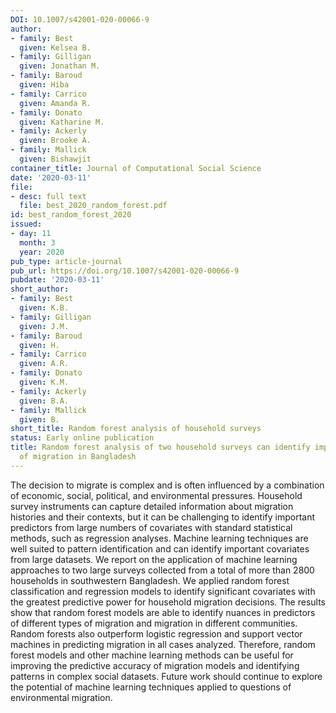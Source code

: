 ```yaml
---
DOI: 10.1007/s42001-020-00066-9
author:
- family: Best
  given: Kelsea B.
- family: Gilligan
  given: Jonathan M.
- family: Baroud
  given: Hiba
- family: Carrico
  given: Amanda R.
- family: Donato
  given: Katharine M.
- family: Ackerly
  given: Brooke A.
- family: Mallick
  given: Bishawjit
container_title: Journal of Computational Social Science
date: '2020-03-11'
file:
- desc: full text
  file: best_2020_random_forest.pdf
id: best_random_forest_2020
issued:
- day: 11
  month: 3
  year: 2020
pub_type: article-journal
pub_url: https://doi.org/10.1007/s42001-020-00066-9
pubdate: '2020-03-11'
short_author:
- family: Best
  given: K.B.
- family: Gilligan
  given: J.M.
- family: Baroud
  given: H.
- family: Carrico
  given: A.R.
- family: Donato
  given: K.M.
- family: Ackerly
  given: B.A.
- family: Mallick
  given: B.
short_title: Random forest analysis of household surveys
status: Early online publication
title: Random forest analysis of two household surveys can identify important predictors
  of migration in Bangladesh
---
```

The decision to migrate is complex and is often influenced by a combination of economic, social, political, and environmental pressures. Household survey instruments can capture detailed information about migration histories and their contexts, but it can be challenging to identify important predictors from large numbers of covariates with standard statistical methods, such as regression analyses. Machine learning techniques are well suited to pattern identification and can identify important covariates from large datasets. We report on the application of machine learning approaches to two large surveys collected from a total of more than 2800 households in southwestern Bangladesh. We applied random forest classification and regression models to identify significant covariates with the greatest predictive power for household migration decisions. The results show that random forest models are able to identify nuances in predictors of different types of migration and migration in different communities. Random forests also outperform logistic regression and support vector machines in predicting migration in all cases analyzed. Therefore, random forest models and other machine learning methods can be useful for improving the predictive accuracy of migration models and identifying patterns in complex social datasets. Future work should continue to explore the potential of machine learning techniques applied to questions of environmental migration.
